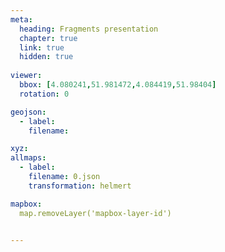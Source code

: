 ```yaml
---
meta:
  heading: Fragments presentation
  chapter: true
  link: true
  hidden: true
  
viewer:
  bbox: [4.080241,51.981472,4.084419,51.98404]
  rotation: 0

geojson:
  - label:
    filename: 

xyz:
allmaps:
  - label: 
    filename: 0.json
    transformation: helmert

mapbox:
  map.removeLayer('mapbox-layer-id')


---
```


## 

